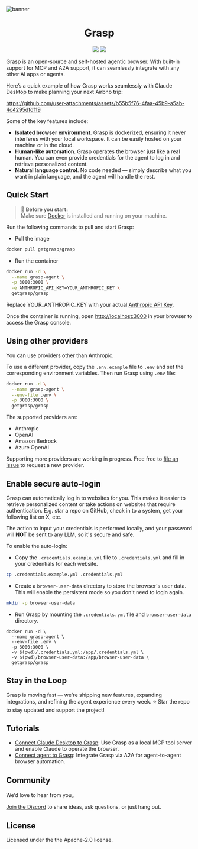 ![banner](https://github.com/user-attachments/assets/6314baa8-4b90-4b0d-ad85-0ef673e2ceca)

<h1 align="center">Grasp</h1>

<p align="center">
  <a href="https://hub.docker.com/r/getgrasp/grasp"><img src="https://img.shields.io/github/actions/workflow/status/aircodelabs/grasp/docker-publish.yml?style=for-the-badge&logo=docker"></a>
  <a href="https://discord.gg/XFqCA9VqWe"><img src="https://img.shields.io/badge/discord%20community-20B2AA?style=for-the-badge&logo=discord"></a>
</p>

Grasp is an open-source and self-hosted agentic browser. With built-in support for MCP and A2A support, it can seamlessly integrate with any other AI apps or agents.

Here’s a quick example of how Grasp works seamlessly with Claude Desktop to make planning your next Airbnb trip:

https://github.com/user-attachments/assets/b55b5f76-4faa-45b9-a5ab-4c4295dfdf19

Some of the key features include:

- **Isolated browser environment**. Grasp is dockerized, ensuring it never interferes with your local workspace. It can be easily hosted on your machine or in the cloud.
- **Human-like automation**. Grasp operates the browser just like a real human. You can even provide credentials for the agent to log in and retrieve personalized content.
- **Natural language control**. No code needed — simply describe what you want in plain language, and the agent will handle the rest.

## Quick Start

> 🐳 **Before you start:**  
> Make sure [Docker](https://www.docker.com/get-started/) is installed and running on your machine.

Run the following commands to pull and start Grasp:

- Pull the image

```sh
docker pull getgrasp/grasp
```

- Run the container

```sh
docker run -d \
  --name grasp-agent \
  -p 3000:3000 \
  -e ANTHROPIC_API_KEY=YOUR_ANTHROPIC_KEY \
  getgrasp/grasp
```

Replace YOUR_ANTHROPIC_KEY with your actual [Anthropic API Key](https://console.anthropic.com/settings/keys).

Once the container is running, open [http://localhost:3000](http://localhost:3000) in your browser to access the Grasp console.

## Using other providers

You can use providers other than Anthropic.

To use a different provider, copy the `.env.example` file to `.env` and set the corresponding environment variables. Then run Grasp using `.env` file:

```sh
docker run -d \
  --name grasp-agent \
  --env-file .env \
  -p 3000:3000 \
  getgrasp/grasp
```

The supported providers are:

- Anthropic
- OpenAI
- Amazon Bedrock
- Azure OpenAI

Supporting more providers are working in progress. Free free to [file an issue](https://github.com/aircodelabs/grasp/issues) to request a new provider.

## Enable secure auto-login

Grasp can automatically log in to websites for you. This makes it easier to retrieve personalized content or take actions on websites that require authentication. E.g. star a repo on GitHub, check in to a system, get your following list on X, etc.

The action to input your credentials is performed locally, and your password will **NOT** be sent to any LLM, so it's secure and safe.

To enable the auto-login:

- Copy the `.credentials.example.yml` file to `.credentials.yml` and fill in your credentials for each website.

```sh
cp .credentials.example.yml .credentials.yml
```

- Create a `browser-user-data` directory to store the browser's user data. This will enable the persistent mode so you don't need to login again.

```sh
mkdir -p browser-user-data
```

- Run Grasp by mounting the `.credentials.yml` file and `browser-user-data` directory.

```
docker run -d \
  --name grasp-agent \
  --env-file .env \
  -p 3000:3000 \
  -v $(pwd)/.credentials.yml:/app/.credentials.yml \
  -v $(pwd)/browser-user-data:/app/browser-user-data \
  getgrasp/grasp
```

## Stay in the Loop

Grasp is moving fast — we're shipping new features, expanding integrations, and refining the agent experience every week.
⭐ Star the repo to stay updated and support the project!

## Tutorials

- [Connect Claude Desktop to Grasp](./docs/tutorials/mcp-claude-desktop.md): Use Grasp as a local MCP tool server and enable Claude to operate the browser.
- [Connect agent to Grasp](./docs/tutorials/a2a-agent.md): Integrate Grasp via A2A for agent-to-agent browser automation.

## Community

We’d love to hear from you。

[Join the Discord](https://discord.gg/XFqCA9VqWe) to share ideas, ask questions, or just hang out.

## License

Licensed under the the Apache-2.0 license.
